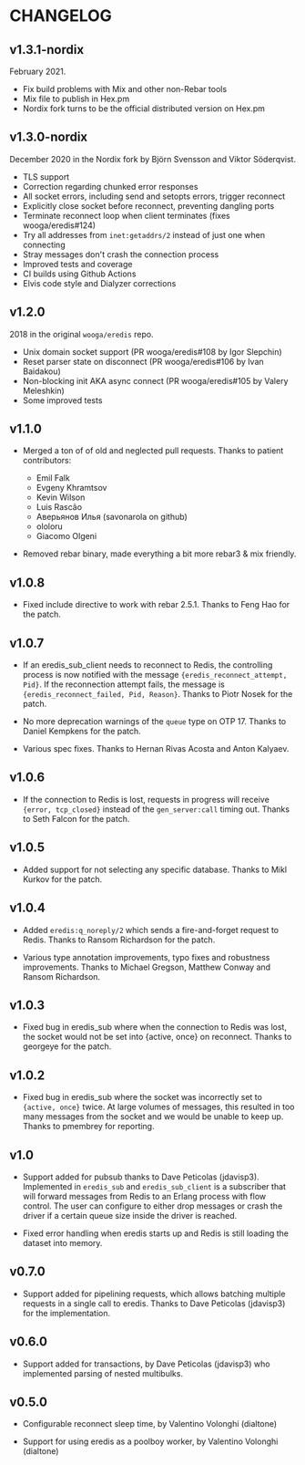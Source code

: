 # CHANGELOG

## v1.3.1-nordix

February 2021.

* Fix build problems with Mix and other non-Rebar tools
* Mix file to publish in Hex.pm
* Nordix fork turns to be the official distributed version on Hex.pm

## v1.3.0-nordix

December 2020 in the Nordix fork by Björn Svensson and Viktor Söderqvist.

* TLS support
* Correction regarding chunked error responses
* All socket errors, including send and setopts errors, trigger reconnect
* Explicitly close socket before reconnect, preventing dangling ports
* Terminate reconnect loop when client terminates (fixes wooga/eredis#124)
* Try all addresses from `inet:getaddrs/2` instead of just one when connecting
* Stray messages don't crash the connection process
* Improved tests and coverage
* CI builds using Github Actions
* Elvis code style and Dialyzer corrections

## v1.2.0

2018 in the original `wooga/eredis` repo.

* Unix domain socket support (PR wooga/eredis#108 by Igor Slepchin)
* Reset parser state on disconnect (PR wooga/eredis#106 by Ivan Baidakou)
* Non-blocking init AKA async connect (PR wooga/eredis#105 by Valery Meleshkin)
* Some improved tests

## v1.1.0

* Merged a ton of of old and neglected pull requests. Thanks to
  patient contributors:
  * Emil Falk
  * Evgeny Khramtsov
  * Kevin Wilson
  * Luis Rascão
  * Аверьянов Илья (savonarola on github)
  * ololoru
  * Giacomo Olgeni

* Removed rebar binary, made everything a bit more rebar3 & mix
  friendly.


## v1.0.8

* Fixed include directive to work with rebar 2.5.1. Thanks to Feng Hao
  for the patch.

## v1.0.7

* If an eredis_sub_client needs to reconnect to Redis, the controlling
  process is now notified with the message `{eredis_reconnect_attempt,
  Pid}`. If the reconnection attempt fails, the message is
  `{eredis_reconnect_failed, Pid, Reason}`. Thanks to Piotr Nosek for
  the patch.

* No more deprecation warnings of the `queue` type on OTP 17. Thanks
  to Daniel Kempkens for the patch.

* Various spec fixes. Thanks to Hernan Rivas Acosta and Anton Kalyaev.

## v1.0.6

* If the connection to Redis is lost, requests in progress will
  receive `{error, tcp_closed}` instead of the `gen_server:call`
  timing out. Thanks to Seth Falcon for the patch.

## v1.0.5

* Added support for not selecting any specific database. Thanks to
  Mikl Kurkov for the patch.

## v1.0.4

* Added `eredis:q_noreply/2` which sends a fire-and-forget request to
  Redis. Thanks to Ransom Richardson for the patch.

* Various type annotation improvements, typo fixes and robustness
  improvements. Thanks to Michael Gregson, Matthew Conway and Ransom
  Richardson.

## v1.0.3

* Fixed bug in eredis_sub where when the connection to Redis was lost,
  the socket would not be set into {active, once} on reconnect. Thanks
  to georgeye for the patch.

## v1.0.2

* Fixed bug in eredis_sub where the socket was incorrectly set to
  `{active, once}` twice. At large volumes of messages, this resulted
  in too many messages from the socket and we would be unable to keep
  up. Thanks to pmembrey for reporting.

## v1.0

* Support added for pubsub thanks to Dave Peticolas
  (jdavisp3). Implemented in `eredis_sub` and `eredis_sub_client` is a
  subscriber that will forward messages from Redis to an Erlang
  process with flow control. The user can configure to either drop
  messages or crash the driver if a certain queue size inside the
  driver is reached.

* Fixed error handling when eredis starts up and Redis is still
  loading the dataset into memory.

## v0.7.0

* Support added for pipelining requests, which allows batching
  multiple requests in a single call to eredis. Thanks to Dave
  Peticolas (jdavisp3) for the implementation.

## v0.6.0

* Support added for transactions, by Dave Peticolas (jdavisp3) who implemented
  parsing of nested multibulks.

## v0.5.0

* Configurable reconnect sleep time, by Valentino Volonghi (dialtone)

* Support for using eredis as a poolboy worker, by Valentino Volonghi
  (dialtone)
